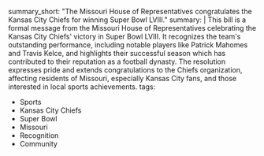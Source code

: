 summary_short: "The Missouri House of Representatives congratulates the Kansas City Chiefs for winning Super Bowl LVIII."
summary: |
  This bill is a formal message from the Missouri House of Representatives celebrating the Kansas City Chiefs' victory in Super Bowl LVIII. It recognizes the team's outstanding performance, including notable players like Patrick Mahomes and Travis Kelce, and highlights their successful season which has contributed to their reputation as a football dynasty. The resolution expresses pride and extends congratulations to the Chiefs organization, affecting residents of Missouri, especially Kansas City fans, and those interested in local sports achievements.
tags:
  - Sports
  - Kansas City Chiefs
  - Super Bowl
  - Missouri
  - Recognition
  - Community
